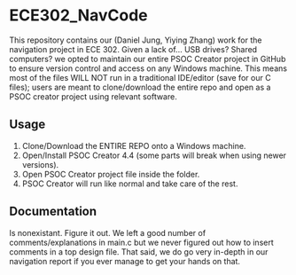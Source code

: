 ﻿# ECE302_NavCode
This repository contains our (Daniel Jung, Yiying Zhang) work for the navigation project in ECE 302. Given a lack of... USB drives? Shared computers? we opted to maintain our entire PSOC Creator project in GitHub to ensure version control and access on any Windows machine. This means most of the files WILL NOT run in a traditional IDE/editor (save for our C files); users are meant to clone/download the entire repo and open as a PSOC creator project using relevant software.
## Usage
1. Clone/Download the ENTIRE REPO onto a Windows machine.
2. Open/Install PSOC Creator 4.4 (some parts will break when using newer versions).
3. Open PSOC Creator project file inside the folder.
4. PSOC Creator will run like normal and take care of the rest.
## Documentation
Is nonexistant. Figure it out. We left a good number of comments/explanations in main.c but we never figured out how to insert comments in a top design file. That said, we do go very in-depth in our navigation report if you ever manage to get your hands on that.
